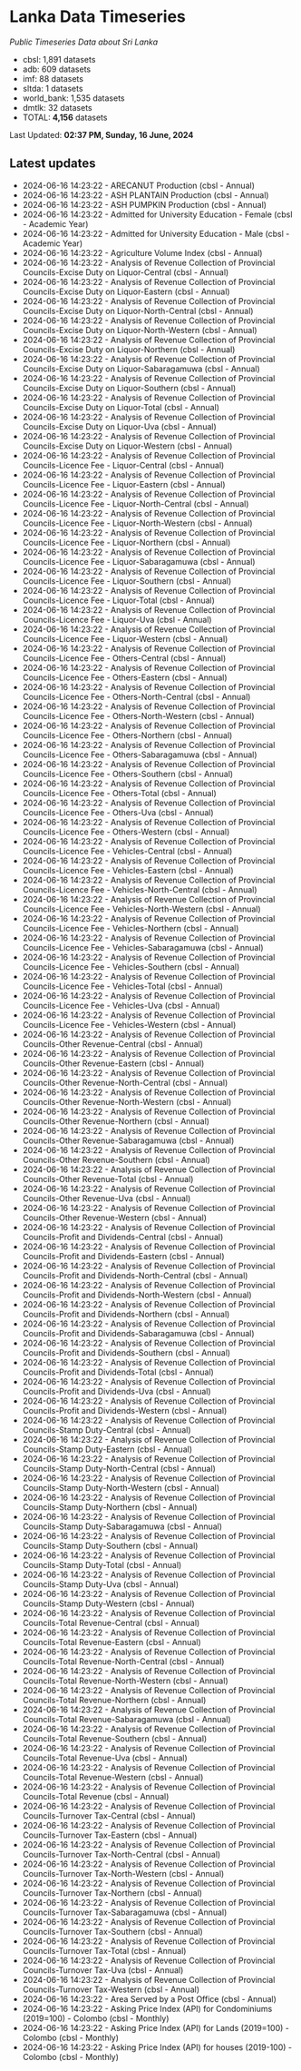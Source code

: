 # Lanka Data Timeseries
*Public Timeseries Data about Sri Lanka*

* cbsl: 1,891 datasets
* adb: 609 datasets
* imf: 88 datasets
* sltda: 1 datasets
* world_bank: 1,535 datasets
* dmtlk: 32 datasets
* TOTAL: **4,156** datasets

Last Updated: **02:37 PM, Sunday, 16 June, 2024**

## Latest updates

* 2024-06-16 14:23:22 - ARECANUT Production (cbsl - Annual)
* 2024-06-16 14:23:22 - ASH PLANTAIN Production (cbsl - Annual)
* 2024-06-16 14:23:22 - ASH PUMPKIN Production (cbsl - Annual)
* 2024-06-16 14:23:22 - Admitted for University Education - Female (cbsl - Academic Year)
* 2024-06-16 14:23:22 - Admitted for University Education - Male (cbsl - Academic Year)
* 2024-06-16 14:23:22 - Agriculture Volume Index (cbsl - Annual)
* 2024-06-16 14:23:22 - Analysis of Revenue Collection of Provincial Councils-Excise Duty on Liquor-Central (cbsl - Annual)
* 2024-06-16 14:23:22 - Analysis of Revenue Collection of Provincial Councils-Excise Duty on Liquor-Eastern (cbsl - Annual)
* 2024-06-16 14:23:22 - Analysis of Revenue Collection of Provincial Councils-Excise Duty on Liquor-North-Central (cbsl - Annual)
* 2024-06-16 14:23:22 - Analysis of Revenue Collection of Provincial Councils-Excise Duty on Liquor-North-Western (cbsl - Annual)
* 2024-06-16 14:23:22 - Analysis of Revenue Collection of Provincial Councils-Excise Duty on Liquor-Northern (cbsl - Annual)
* 2024-06-16 14:23:22 - Analysis of Revenue Collection of Provincial Councils-Excise Duty on Liquor-Sabaragamuwa (cbsl - Annual)
* 2024-06-16 14:23:22 - Analysis of Revenue Collection of Provincial Councils-Excise Duty on Liquor-Southern (cbsl - Annual)
* 2024-06-16 14:23:22 - Analysis of Revenue Collection of Provincial Councils-Excise Duty on Liquor-Total (cbsl - Annual)
* 2024-06-16 14:23:22 - Analysis of Revenue Collection of Provincial Councils-Excise Duty on Liquor-Uva (cbsl - Annual)
* 2024-06-16 14:23:22 - Analysis of Revenue Collection of Provincial Councils-Excise Duty on Liquor-Western (cbsl - Annual)
* 2024-06-16 14:23:22 - Analysis of Revenue Collection of Provincial Councils-Licence Fee - Liquor-Central (cbsl - Annual)
* 2024-06-16 14:23:22 - Analysis of Revenue Collection of Provincial Councils-Licence Fee - Liquor-Eastern (cbsl - Annual)
* 2024-06-16 14:23:22 - Analysis of Revenue Collection of Provincial Councils-Licence Fee - Liquor-North-Central (cbsl - Annual)
* 2024-06-16 14:23:22 - Analysis of Revenue Collection of Provincial Councils-Licence Fee - Liquor-North-Western (cbsl - Annual)
* 2024-06-16 14:23:22 - Analysis of Revenue Collection of Provincial Councils-Licence Fee - Liquor-Northern (cbsl - Annual)
* 2024-06-16 14:23:22 - Analysis of Revenue Collection of Provincial Councils-Licence Fee - Liquor-Sabaragamuwa (cbsl - Annual)
* 2024-06-16 14:23:22 - Analysis of Revenue Collection of Provincial Councils-Licence Fee - Liquor-Southern (cbsl - Annual)
* 2024-06-16 14:23:22 - Analysis of Revenue Collection of Provincial Councils-Licence Fee - Liquor-Total (cbsl - Annual)
* 2024-06-16 14:23:22 - Analysis of Revenue Collection of Provincial Councils-Licence Fee - Liquor-Uva (cbsl - Annual)
* 2024-06-16 14:23:22 - Analysis of Revenue Collection of Provincial Councils-Licence Fee - Liquor-Western (cbsl - Annual)
* 2024-06-16 14:23:22 - Analysis of Revenue Collection of Provincial Councils-Licence Fee - Others-Central (cbsl - Annual)
* 2024-06-16 14:23:22 - Analysis of Revenue Collection of Provincial Councils-Licence Fee - Others-Eastern (cbsl - Annual)
* 2024-06-16 14:23:22 - Analysis of Revenue Collection of Provincial Councils-Licence Fee - Others-North-Central (cbsl - Annual)
* 2024-06-16 14:23:22 - Analysis of Revenue Collection of Provincial Councils-Licence Fee - Others-North-Western (cbsl - Annual)
* 2024-06-16 14:23:22 - Analysis of Revenue Collection of Provincial Councils-Licence Fee - Others-Northern (cbsl - Annual)
* 2024-06-16 14:23:22 - Analysis of Revenue Collection of Provincial Councils-Licence Fee - Others-Sabaragamuwa (cbsl - Annual)
* 2024-06-16 14:23:22 - Analysis of Revenue Collection of Provincial Councils-Licence Fee - Others-Southern (cbsl - Annual)
* 2024-06-16 14:23:22 - Analysis of Revenue Collection of Provincial Councils-Licence Fee - Others-Total (cbsl - Annual)
* 2024-06-16 14:23:22 - Analysis of Revenue Collection of Provincial Councils-Licence Fee - Others-Uva (cbsl - Annual)
* 2024-06-16 14:23:22 - Analysis of Revenue Collection of Provincial Councils-Licence Fee - Others-Western (cbsl - Annual)
* 2024-06-16 14:23:22 - Analysis of Revenue Collection of Provincial Councils-Licence Fee - Vehicles-Central (cbsl - Annual)
* 2024-06-16 14:23:22 - Analysis of Revenue Collection of Provincial Councils-Licence Fee - Vehicles-Eastern (cbsl - Annual)
* 2024-06-16 14:23:22 - Analysis of Revenue Collection of Provincial Councils-Licence Fee - Vehicles-North-Central (cbsl - Annual)
* 2024-06-16 14:23:22 - Analysis of Revenue Collection of Provincial Councils-Licence Fee - Vehicles-North-Western (cbsl - Annual)
* 2024-06-16 14:23:22 - Analysis of Revenue Collection of Provincial Councils-Licence Fee - Vehicles-Northern (cbsl - Annual)
* 2024-06-16 14:23:22 - Analysis of Revenue Collection of Provincial Councils-Licence Fee - Vehicles-Sabaragamuwa (cbsl - Annual)
* 2024-06-16 14:23:22 - Analysis of Revenue Collection of Provincial Councils-Licence Fee - Vehicles-Southern (cbsl - Annual)
* 2024-06-16 14:23:22 - Analysis of Revenue Collection of Provincial Councils-Licence Fee - Vehicles-Total (cbsl - Annual)
* 2024-06-16 14:23:22 - Analysis of Revenue Collection of Provincial Councils-Licence Fee - Vehicles-Uva (cbsl - Annual)
* 2024-06-16 14:23:22 - Analysis of Revenue Collection of Provincial Councils-Licence Fee - Vehicles-Western (cbsl - Annual)
* 2024-06-16 14:23:22 - Analysis of Revenue Collection of Provincial Councils-Other Revenue-Central (cbsl - Annual)
* 2024-06-16 14:23:22 - Analysis of Revenue Collection of Provincial Councils-Other Revenue-Eastern (cbsl - Annual)
* 2024-06-16 14:23:22 - Analysis of Revenue Collection of Provincial Councils-Other Revenue-North-Central (cbsl - Annual)
* 2024-06-16 14:23:22 - Analysis of Revenue Collection of Provincial Councils-Other Revenue-North-Western (cbsl - Annual)
* 2024-06-16 14:23:22 - Analysis of Revenue Collection of Provincial Councils-Other Revenue-Northern (cbsl - Annual)
* 2024-06-16 14:23:22 - Analysis of Revenue Collection of Provincial Councils-Other Revenue-Sabaragamuwa (cbsl - Annual)
* 2024-06-16 14:23:22 - Analysis of Revenue Collection of Provincial Councils-Other Revenue-Southern (cbsl - Annual)
* 2024-06-16 14:23:22 - Analysis of Revenue Collection of Provincial Councils-Other Revenue-Total (cbsl - Annual)
* 2024-06-16 14:23:22 - Analysis of Revenue Collection of Provincial Councils-Other Revenue-Uva (cbsl - Annual)
* 2024-06-16 14:23:22 - Analysis of Revenue Collection of Provincial Councils-Other Revenue-Western (cbsl - Annual)
* 2024-06-16 14:23:22 - Analysis of Revenue Collection of Provincial Councils-Profit and Dividends-Central (cbsl - Annual)
* 2024-06-16 14:23:22 - Analysis of Revenue Collection of Provincial Councils-Profit and Dividends-Eastern (cbsl - Annual)
* 2024-06-16 14:23:22 - Analysis of Revenue Collection of Provincial Councils-Profit and Dividends-North-Central (cbsl - Annual)
* 2024-06-16 14:23:22 - Analysis of Revenue Collection of Provincial Councils-Profit and Dividends-North-Western (cbsl - Annual)
* 2024-06-16 14:23:22 - Analysis of Revenue Collection of Provincial Councils-Profit and Dividends-Northern (cbsl - Annual)
* 2024-06-16 14:23:22 - Analysis of Revenue Collection of Provincial Councils-Profit and Dividends-Sabaragamuwa (cbsl - Annual)
* 2024-06-16 14:23:22 - Analysis of Revenue Collection of Provincial Councils-Profit and Dividends-Southern (cbsl - Annual)
* 2024-06-16 14:23:22 - Analysis of Revenue Collection of Provincial Councils-Profit and Dividends-Total (cbsl - Annual)
* 2024-06-16 14:23:22 - Analysis of Revenue Collection of Provincial Councils-Profit and Dividends-Uva (cbsl - Annual)
* 2024-06-16 14:23:22 - Analysis of Revenue Collection of Provincial Councils-Profit and Dividends-Western (cbsl - Annual)
* 2024-06-16 14:23:22 - Analysis of Revenue Collection of Provincial Councils-Stamp Duty-Central (cbsl - Annual)
* 2024-06-16 14:23:22 - Analysis of Revenue Collection of Provincial Councils-Stamp Duty-Eastern (cbsl - Annual)
* 2024-06-16 14:23:22 - Analysis of Revenue Collection of Provincial Councils-Stamp Duty-North-Central (cbsl - Annual)
* 2024-06-16 14:23:22 - Analysis of Revenue Collection of Provincial Councils-Stamp Duty-North-Western (cbsl - Annual)
* 2024-06-16 14:23:22 - Analysis of Revenue Collection of Provincial Councils-Stamp Duty-Northern (cbsl - Annual)
* 2024-06-16 14:23:22 - Analysis of Revenue Collection of Provincial Councils-Stamp Duty-Sabaragamuwa (cbsl - Annual)
* 2024-06-16 14:23:22 - Analysis of Revenue Collection of Provincial Councils-Stamp Duty-Southern (cbsl - Annual)
* 2024-06-16 14:23:22 - Analysis of Revenue Collection of Provincial Councils-Stamp Duty-Total (cbsl - Annual)
* 2024-06-16 14:23:22 - Analysis of Revenue Collection of Provincial Councils-Stamp Duty-Uva (cbsl - Annual)
* 2024-06-16 14:23:22 - Analysis of Revenue Collection of Provincial Councils-Stamp Duty-Western (cbsl - Annual)
* 2024-06-16 14:23:22 - Analysis of Revenue Collection of Provincial Councils-Total Revenue-Central (cbsl - Annual)
* 2024-06-16 14:23:22 - Analysis of Revenue Collection of Provincial Councils-Total Revenue-Eastern (cbsl - Annual)
* 2024-06-16 14:23:22 - Analysis of Revenue Collection of Provincial Councils-Total Revenue-North-Central (cbsl - Annual)
* 2024-06-16 14:23:22 - Analysis of Revenue Collection of Provincial Councils-Total Revenue-North-Western (cbsl - Annual)
* 2024-06-16 14:23:22 - Analysis of Revenue Collection of Provincial Councils-Total Revenue-Northern (cbsl - Annual)
* 2024-06-16 14:23:22 - Analysis of Revenue Collection of Provincial Councils-Total Revenue-Sabaragamuwa (cbsl - Annual)
* 2024-06-16 14:23:22 - Analysis of Revenue Collection of Provincial Councils-Total Revenue-Southern (cbsl - Annual)
* 2024-06-16 14:23:22 - Analysis of Revenue Collection of Provincial Councils-Total Revenue-Uva (cbsl - Annual)
* 2024-06-16 14:23:22 - Analysis of Revenue Collection of Provincial Councils-Total Revenue-Western (cbsl - Annual)
* 2024-06-16 14:23:22 - Analysis of Revenue Collection of Provincial Councils-Total Revenue (cbsl - Annual)
* 2024-06-16 14:23:22 - Analysis of Revenue Collection of Provincial Councils-Turnover Tax-Central (cbsl - Annual)
* 2024-06-16 14:23:22 - Analysis of Revenue Collection of Provincial Councils-Turnover Tax-Eastern (cbsl - Annual)
* 2024-06-16 14:23:22 - Analysis of Revenue Collection of Provincial Councils-Turnover Tax-North-Central (cbsl - Annual)
* 2024-06-16 14:23:22 - Analysis of Revenue Collection of Provincial Councils-Turnover Tax-North-Western (cbsl - Annual)
* 2024-06-16 14:23:22 - Analysis of Revenue Collection of Provincial Councils-Turnover Tax-Northern (cbsl - Annual)
* 2024-06-16 14:23:22 - Analysis of Revenue Collection of Provincial Councils-Turnover Tax-Sabaragamuwa (cbsl - Annual)
* 2024-06-16 14:23:22 - Analysis of Revenue Collection of Provincial Councils-Turnover Tax-Southern (cbsl - Annual)
* 2024-06-16 14:23:22 - Analysis of Revenue Collection of Provincial Councils-Turnover Tax-Total (cbsl - Annual)
* 2024-06-16 14:23:22 - Analysis of Revenue Collection of Provincial Councils-Turnover Tax-Uva (cbsl - Annual)
* 2024-06-16 14:23:22 - Analysis of Revenue Collection of Provincial Councils-Turnover Tax-Western (cbsl - Annual)
* 2024-06-16 14:23:22 - Area Served by a Post Office (cbsl - Annual)
* 2024-06-16 14:23:22 - Asking Price Index (API) for Condominiums (2019=100) - Colombo (cbsl - Monthly)
* 2024-06-16 14:23:22 - Asking Price Index (API) for Lands (2019=100) - Colombo (cbsl - Monthly)
* 2024-06-16 14:23:22 - Asking Price Index (API) for houses (2019-100) - Colombo (cbsl - Monthly)